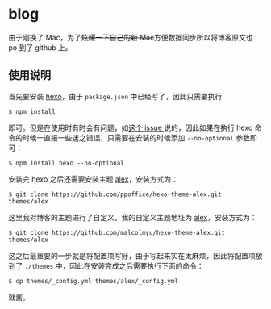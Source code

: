 # blog

由于刚换了 Mac，为了~~炫耀一下自己的新 Mac~~方便数据同步所以将博客原文也 po 到了 github 上。

## 使用说明

首先要安装 [hexo](https://github.com/hexojs/hexo)，由于 `package.json` 中已经写了，因此只需要执行

```
$ npm install
```

即可。但是在使用时有时会有问题，如[这个 issue ](https://github.com/trentm/node-bunyan/issues/216)说的，因此如果在执行 hexo 命令的时候一直报一些迷之错误，只需要在安装的时候添加 `--no-optional` 参数即可：

```
$ npm install hexo --no-optional
```

安装完 hexo 之后还需要安装主题 [alex](https://github.com/ppoffice/hexo-theme-alex)，安装方式为：

```
$ git clone https://github.com/ppoffice/hexo-theme-alex.git themes/alex
```

这里我对博客的主题进行了自定义，我的自定义主题地址为 [alex](https://github.com/malcolmyu/hexo-theme-alex)，安装方式为：

```
$ git clone https://github.com/malcolmyu/hexo-theme-alex.git themes/alex
```

这之后最重要的一步就是将配置项写好，由于写起来实在太麻烦，因此将配置项放到了 `./themes` 中，因此在安装完成之后需要执行下面的命令：

```
$ cp themes/_config.yml themes/alex/_config.yml
```

就酱。
